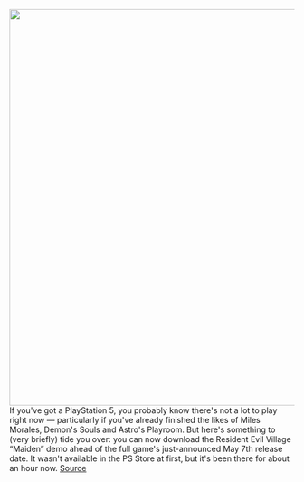 <img src='https://cdn.vox-cdn.com/thumbor/qiu2CSzboFvbZyfTCeQrdS8YtHs=/0x0:1920x1080/1200x800/filters:focal(807x387:1113x693)/cdn.vox-cdn.com/uploads/chorus_image/image/68702928/EsSdHQkW4AERbgv.0.jpeg' width='700px' /><br/>
If you've got a PlayStation 5, you probably know there's not a lot to play right now — particularly if you've already finished the likes of Miles Morales, Demon's Souls and Astro's Playroom. But here's something to (very briefly) tide you over: you can now download the Resident Evil Village “Maiden” demo ahead of the full game's just-announced May 7th release date. It wasn't available in the PS Store at first, but it's been there for about an hour now.
<a href='https://www.theverge.com/2021/1/21/22243367/resident-evil-village-maiden-demo-available-now-ps5-playstation-5'> Source <a/>